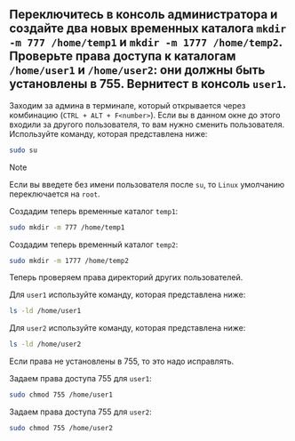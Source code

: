 ## Переключитесь в консоль администратора и создайте два новых временных каталога `mkdir -m 777 /home/temp1` и `mkdir -m 1777 /home/temp2`. Проверьте права доступа к каталогам `/home/user1` и `/home/user2`: они должны быть установлены в 755. Вернитест в консоль `user1`. 

Заходим за админа в терминале, который открывается через комбинацию (`CTRL + ALT + F<number>`). Если вы в данном окне до этого входили за другого пользователя, то вам нужно сменить пользователя. Используйте команду, которая представлена ниже: 

```bash
sudo su
```

> [!NOTE]
> Если вы введете без имени пользователя после `su`, то `Linux` умолчанию переключается на `root`.

Создадим теперь временные каталог `temp1`:

```bash
sudo mkdir -m 777 /home/temp1
```

Создадим теперь временный каталог `temp2`:

```bash
sudo mkdir -m 1777 /home/temp2
```

Теперь проверяем права директорий других пользователей. 

Для `user1` используйте команду, которая представлена ниже: 

```bash
ls -ld /home/user1
```

Для `user2` используйте команду, которая представлена ниже: 

```bash
ls -ld /home/user2
```

Если права не установлены в 755, то это надо исправлять. 

Задаем права доступа 755 для `user1`: 

```bash
sudo chmod 755 /home/user1
```

Задаем права доступа 755 для `user2`:

```bash
sudo chmod 755 /home/user2
```
